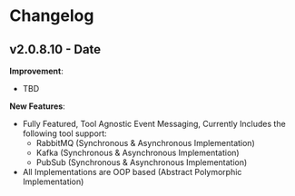 # Changelog

## v2.0.8.10 - Date

**Improvement**:

- TBD

**New Features**:

- Fully Featured, Tool Agnostic Event Messaging, Currently Includes the following tool support:
  - RabbitMQ (Synchronous & Asynchronous Implementation)
  - Kafka (Synchronous & Asynchronous Implementation)
  - PubSub (Synchronous & Asynchronous Implementation)
- All Implementations are OOP based (Abstract Polymorphic Implementation)
